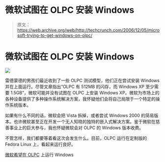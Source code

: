 # 微软试图在 OLPC 安装 Windows

> 原文：<https://web.archive.org/web/http://techcrunch.com/2006/12/05/microsoft-trying-to-get-windows-on-olpc/>

# 微软试图在 OLPC 安装 Windows

![](img/8097269bf23c2060553df23021f56f4b.png)

雷德蒙德的男孩们最近收到了一些 OLPC 测试模型，他们正在尝试安装 Windows 并在上面运行。尽管文章指出“OLPC 有 512MB 的闪存，而 Windows XP 至少需要 1.5GB”，微软可能并没有试图在 OLPC 上安装 Windows XP。微软为市场上的各种设备提供了多种操作系统解决方案，我怀疑他们会将自己局限于一个特定的操作系统版本。

如果有什么不同的话，微软会把 Vista 拆掉，或者尝试 Windows 2000 的简易版本。也许微软甚至正在开发一个无人知晓的独特的嵌入式解决方案。鉴于微软在慈善事业上的巨大参与，我也怀疑微软会对 OLPC 的 Windows 版本收费。

不管怎样，我们都要等着看这次会发生什么。目前，OLPC 运行在定制版的 Fedora Linux 上，看起来运行良好。

[微软希望在 OLPC](https://web.archive.org/web/20201123193531/http://hardware.slashdot.org/article.pl?sid=06/12/05/0324221&from=rss) 上运行 Windows